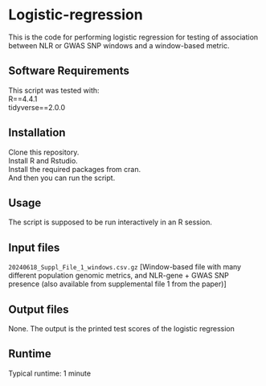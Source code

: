 # Logistic-regression

This is the code for performing logistic regression for testing of association between NLR or GWAS SNP windows and a window-based metric.

## Software Requirements

This script was tested with:  
R==4.4.1  
tidyverse==2.0.0

## Installation

Clone this repository.  
Install R and Rstudio.  
Install the required packages from cran.  
And then you can run the script.

## Usage

The script is supposed to be run interactively in an R session.

## Input files
 
`20240618_Suppl_File_1_windows.csv.gz` [Window-based file with many different population genomic metrics, and NLR-gene + GWAS SNP presence (also available from supplemental file 1 from the paper)]

## Output files

None. The output is the printed test scores of the logistic regression

## Runtime
Typical runtime: 1 minute
